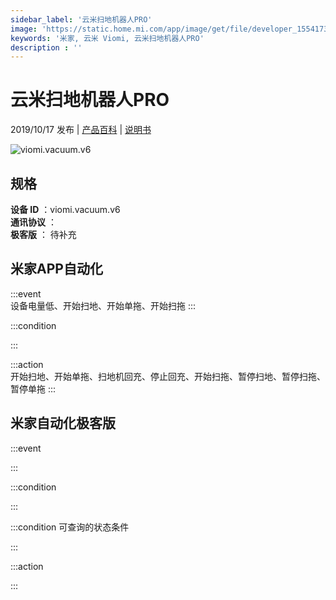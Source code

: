 ```yaml
---
sidebar_label: '云米扫地机器人PRO'
image: 'https://static.home.mi.com/app/image/get/file/developer_1554173663z3e0m8is.png'
keywords: '米家, 云米 Viomi, 云米扫地机器人PRO'
description : ''
---
```

# 云米扫地机器人PRO

2019/10/17 发布 | [产品百科](https://home.mi.com/webapp/content/baike/product/index.html?model=viomi.vacuum.v6/) | [说明书](https://home.mi.com/views/introduction.html?model=viomi.vacuum.v6&region=cn)

![viomi.vacuum.v6](https://static.home.mi.com/app/image/get/file/developer_1554173663z3e0m8is.png)

## 规格  
> 
**设备 ID** ：viomi.vacuum.v6  
**通讯协议** ：  
**极客版**  ： 待补充 


## 米家APP自动化  

:::event  
设备电量低、开始扫地、开始单拖、开始扫拖
:::

:::condition  

:::

:::action   
开始扫地、开始单拖、扫地机回充、停止回充、开始扫拖、暂停扫地、暂停扫拖、暂停单拖
:::

## 米家自动化极客版  

:::event  

:::

:::condition  

:::

:::condition 可查询的状态条件  

:::

:::action  

:::

        
